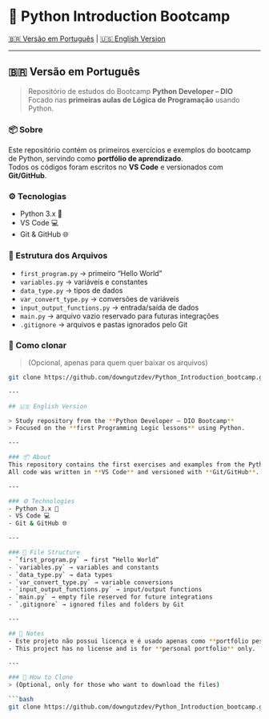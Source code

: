 # 🐍 Python Introduction Bootcamp

[🇧🇷 Versão em Português](#-versão-em-português) | [🇺🇸 English Version](#-us-english-version)

---

## 🇧🇷 Versão em Português

> Repositório de estudos do Bootcamp **Python Developer – DIO**  
> Focado nas **primeiras aulas de Lógica de Programação** usando Python.

### 📦 Sobre
Este repositório contém os primeiros exercícios e exemplos do bootcamp de Python, servindo como **portfólio de aprendizado**.  
Todos os códigos foram escritos no **VS Code** e versionados com **Git/GitHub**.

### ⚙️ Tecnologias
- Python 3.x 🐍
- VS Code 💻
- Git & GitHub 🌐

### 📁 Estrutura dos Arquivos
- `first_program.py` → primeiro “Hello World”
- `variables.py` → variáveis e constantes
- `data_type.py` → tipos de dados
- `var_convert_type.py` → conversões de variáveis
- `input_output_functions.py` → entrada/saída de dados
- `main.py` → arquivo vazio reservado para futuras integrações
- `.gitignore` → arquivos e pastas ignorados pelo Git

### 🚀 Como clonar
> (Opcional, apenas para quem quer baixar os arquivos)

```bash
git clone https://github.com/downgutzdev/Python_Introduction_bootcamp.git

---

## 🇺🇸 English Version

> Study repository from the **Python Developer – DIO Bootcamp**  
> Focused on the **first Programming Logic lessons** using Python.

---

### 📦 About
This repository contains the first exercises and examples from the Python bootcamp, serving as a **learning portfolio**.  
All code was written in **VS Code** and versioned with **Git/GitHub**.

---

### ⚙️ Technologies
- Python 3.x 🐍
- VS Code 💻
- Git & GitHub 🌐

---

### 📁 File Structure
- `first_program.py` → first “Hello World”
- `variables.py` → variables and constants
- `data_type.py` → data types
- `var_convert_type.py` → variable conversions
- `input_output_functions.py` → input/output functions
- `main.py` → empty file reserved for future integrations
- `.gitignore` → ignored files and folders by Git

---

## 📝 Notes
- Este projeto não possui licença e é usado apenas como **portfólio pessoal**.
- This project has no license and is for **personal portfolio** only.

---

### 🚀 How to Clone
> (Optional, only for those who want to download the files)

```bash
git clone https://github.com/downgutzdev/Python_Introduction_bootcamp.git
